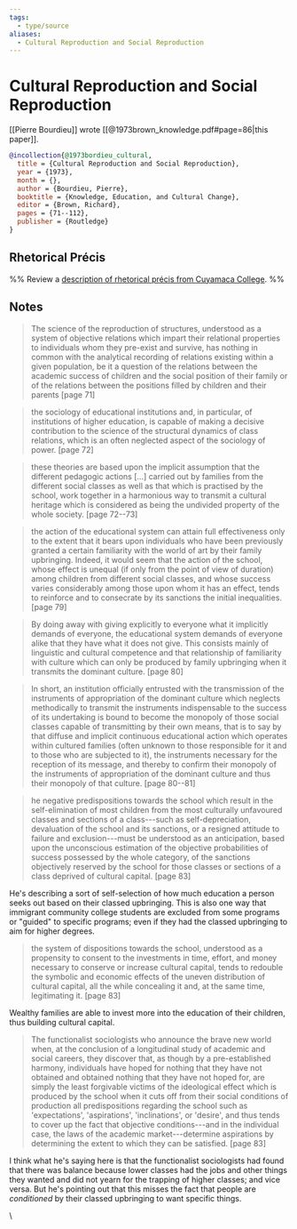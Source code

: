 ```yaml
---
tags:
  - type/source
aliases:
  - Cultural Reproduction and Social Reproduction
---
```

# Cultural Reproduction and Social Reproduction
[[Pierre Bourdieu]] wrote [[@1973brown_knowledge.pdf#page=86|this paper]].

```bibtex
@incollection{@1973bordieu_cultural,
  title = {Cultural Reproduction and Social Reproduction},
  year = {1973},
  month = {},
  author = {Bourdieu, Pierre},
  booktitle = {Knowledge, Education, and Cultural Change},
  editor = {Brown, Richard},
  pages = {71--112},
  publisher = {Routledge}
}
```

## Rhetorical Précis
%% Review a [description of rhetorical précis from Cuyamaca College](https://www.cuyamaca.edu/student-support/tutoring-center/files/student-resources/rhetorical-precis-description-and-examples.pdf). %%

## Notes
> The science of the reproduction of structures, understood as a system of objective relations which impart their relational properties to individuals whom they pre-exist and survive, has nothing in common with the analytical recording of relations existing within a given population, be it a question of the relations between the academic success of children and the social position of their family or of the relations between the positions filled by children and their parents [page 71]

> the sociology of educational institutions and, in particular, of institutions of higher education, is capable of making a decisive contribution to the science of the structural dynamics of class relations, which is an often neglected aspect of the sociology of power. [page 72]

> these theories are based upon the implicit assumption that the different pedagogic actions [...] carried out by families from the different social classes as well as that which is practised by the school, work together in a harmonious way to transmit a cultural heritage which is considered as being the undivided property of the whole society. [page 72--73]

> the action of the educational system can attain full effectiveness only to the extent that it bears upon individuals who have been previously granted a certain familiarity with the world of art by their family upbringing. Indeed, it would seem that the action of the school, whose effect is unequal (if only from the point of view of duration) among children from different social classes, and whose success varies considerably among those upon whom it has an effect, tends to reinforce and to consecrate by its sanctions the initial inequalities. [page 79]

> By doing away with giving explicitly to everyone what it implicitly demands of everyone, the educational system demands of everyone alike that they have what it does not give. This consists mainly of linguistic and cultural competence and that relationship of familiarity with culture which can only be produced by family upbringing when it transmits the dominant culture. [page 80]

> In short, an institution officially entrusted with the transmission of the instruments of appropriation of the dominant culture which neglects methodically to transmit the instruments indispensable to the success of its undertaking is bound to become the monopoly of those social classes capable of transmitting by their own means, that is to say by that diffuse and implicit continuous educational action which operates within cultured families (often unknown to those responsible for it and to those who are subjected to it), the instruments necessary for the reception of its message, and thereby to confirm their monopoly of the instruments of appropriation of the dominant culture and thus their monopoly of that culture.  [page 80--81]

> he negative predispositions towards the school which result in the self-elimination of most children from the most culturally unfavoured classes and sections of a class---such as self-depreciation, devaluation of the school and its sanctions, or a resigned attitude to failure and exclusion---must be understood as an anticipation, based upon the unconscious estimation of the objective probabilities of success possessed by the whole category, of the sanctions objectively reserved by the school for those classes or sections of a class deprived of cultural capital. [page 83]

He's describing a sort of self-selection of how much education a person seeks out based on their classed upbringing. This is also one way that immigrant community college students are excluded from some programs or "guided" to specific programs; even if they had the classed upbringing to aim for higher degrees.

> the system of dispositions towards the school, understood as a propensity to consent to the investments in time, effort, and money necessary to conserve or increase cultural capital, tends to redouble the symbolic and economic effects of the uneven distribution of cultural capital, all the while concealing it and, at the same time, legitimating it. [page 83]

Wealthy families are able to invest more into the education of their children, thus building cultural capital.

> The functionalist sociologists who announce the brave new world when, at the conclusion of a longitudinal study of academic and social careers, they discover that, as though by a pre-established harmony, individuals have hoped for nothing that they have not obtained and obtained nothing that they have not hoped for, are simply the least forgivable victims of the ideological effect which is produced by the school when it cuts off from their social conditions of production all predispositions regarding the school such as 'expectations', 'aspirations', 'inclinations', or 'desire', and thus tends to cover up the fact that objective conditions---and in the individual case, the laws of the academic market---determine aspirations by determining the extent to which they can be satisfied. [page 83]

I think what he's saying here is that the functionalist sociologists had found that there was balance because lower classes had the jobs and other things they wanted and did not yearn for the trapping of higher classes; and vice versa. But he's pointing out that this misses the fact that people are *conditioned* by their classed upbringing to want specific things.

\